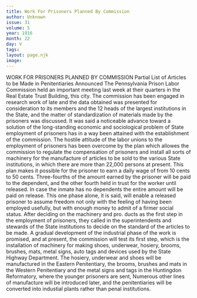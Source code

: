 ```yaml
---
title: Work For Prisoners Planned By Commission
author: Unknown
issue: 31
volume: 5
year: 1916
month: 22
day: V
tags:
layout: page.njk
image:
---
```

WORK FOR PRISONERS PLANNED BY COMMISSION    Partial List of Articles to be Made in Penitentiaries Announced       The Pennsylvania Prison Labor Commission held an important meeting last week at their quarters in the Real Estate Trust Building, this city. The commission has been engaged in research work of late and the data obtained was presented for consideration to its members and the 12 heads of the largest institutions in the State, and the matter of standardization of materials made by the prisoners was discussed.       It was said a noticeable advance toward a solution of the long-standing economic and sociological problem of State employment of prisoners has in a way been attained with the establishment of the commission.       The hostile attitude of the labor unions to the employment of prisoners has been overcome by the plan which allowes the commission to regulate the compensation of prisoners and install all sorts of machinery for the manufacture of articles to be sold to the various State institutions, in which there are more than 22,000 persons at present. This plan makes it possible for the prisoner to earn a daily wage of from 10 cents to 50 cents. Three-fourths of the amount earned by the prisoner will be paid to the dependent, and the other fourth held in trust for the worker until released. In case the inmate has no dependents the entire amount will be paid on release. This one phase alone, it is said, will enable a released prisoner to assume freedom not only with the feeling of having been employed usefully, but with enough money to admit of a firmer social status.       After deciding on the machinery and pro. ducts as the first step in the employment of prisoners, they called in the superintendents and stewards of the State institutions to decide on the standard of the articles to be made.       A gradual development of the industrial phase of the work is promised, and at present, the commission will test its first step, which is the installation of machinery for making shoes, underwear, hosiery, brooms, brushes, mats, metal signs, auto tags and devices used by the State Highway Department. The hosiery, underwear and shoes will be manufactured in the Eastern Penitentiary, the brooms, brushes and mats in the Western Penitentiary and the metal signs and tags in the Huntingdon Reformatory, where the younger prisoners are sent, Numerous other lines of manufacture will be introduced later, and the penitentiaries will be converted into industial plants rather than penal institutions.    


